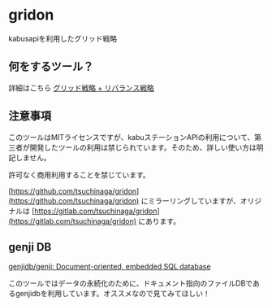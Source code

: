 # gridon

kabusapiを利用したグリッド戦略

## 何をするツール？

詳細はこちら [グリッド戦略 + リバランス戦略](https://scrapbox.io/tsuchinaga/%E3%82%B0%E3%83%AA%E3%83%83%E3%83%89%E6%88%A6%E7%95%A5_+_%E3%83%AA%E3%83%90%E3%83%A9%E3%83%B3%E3%82%B9%E6%88%A6%E7%95%A5)

## 注意事項

このツールはMITライセンスですが、kabuステーションAPIの利用について、第三者が開発したツールの利用は禁じられています。そのため、詳しい使い方は明記しません。

許可なく商用利用することを禁じています。

[https://github.com/tsuchinaga/gridon](https://github.com/tsuchinaga/gridon) にミラーリングしていますが、オリジナルは [https://gitlab.com/tsuchinaga/gridon](https://gitlab.com/tsuchinaga/gridon) にあります。

## genji DB

[genjidb/genji: Document-oriented, embedded SQL database](https://github.com/genjidb/genji)

このツールではデータの永続化のために、ドキュメント指向のファイルDBであるgenjidbを利用しています。オススメなので見てみてほしい！
